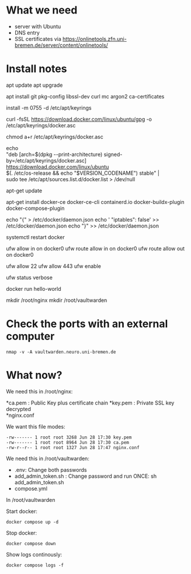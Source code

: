 # What we need

* server with Ubuntu
* DNS entry 
* SSL certificates via https://onlinetools.zfn.uni-bremen.de/server/content/onlinetools/


# Install notes
apt update
apt upgrade

apt install git pkg-config libssl-dev curl mc argon2 ca-certificates

install -m 0755 -d /etc/apt/keyrings

curl -fsSL https://download.docker.com/linux/ubuntu/gpg -o /etc/apt/keyrings/docker.asc

chmod a+r /etc/apt/keyrings/docker.asc

echo \
  "deb [arch=$(dpkg --print-architecture) signed-by=/etc/apt/keyrings/docker.asc] https://download.docker.com/linux/ubuntu \
  $(. /etc/os-release && echo "$VERSION_CODENAME") stable" | \
  sudo tee /etc/apt/sources.list.d/docker.list > /dev/null

apt-get update

apt-get install docker-ce docker-ce-cli containerd.io docker-buildx-plugin docker-compose-plugin

echo "{" > /etc/docker/daemon.json
echo '  "iptables": false' >> /etc/docker/daemon.json 
echo "}" >> /etc/docker/daemon.json  

systemctl restart docker

ufw allow in on docker0
ufw route allow in on docker0
ufw route allow out on docker0

ufw allow 22
ufw allow 443
ufw enable

ufw status verbose

docker run hello-world

mkdir /root/nginx
mkdir /root/vaultwarden

# Check the ports with an external computer

```
nmap -v -A vaultwarden.neuro.uni-bremen.de
```

# What now? 
We need this in /root/nginx:

*ca.pem : Public Key plus certificate chain
*key.pem : Private SSL key decrypted  
*nginx.conf

We want this file modes: 

```
-rw------- 1 root root 3268 Jun 28 17:30 key.pem
-rw------- 1 root root 8964 Jun 28 17:30 ca.pem
-rw-r--r-- 1 root root 1327 Jun 28 17:47 nginx.conf
```

We need this in /root/vaultwarden:

* .env: Change both passwords
* add_admin_token.sh : Change password and run ONCE: sh add_admin_token.sh
* compose.yml

In /root/vaultwarden

Start docker: 
```
docker compose up -d
```

Stop docker: 
```
docker compose down
```

Show logs continously:
```
docker compose logs -f
```

